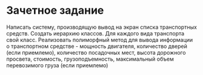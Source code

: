 Зачетное задание
====

Написать систему, производящую вывод на экран списка транспортных средств.
Создать иерархию классов. Для каждого вида транспорта свой класс.
Реализовать полиморфный метод для вывода информации о транспортном
средстве - мощность двигателя, количество дверей (если приемлемо), количество посадочных мест, высота дорожного просвета, стоимость, грузоподъемность, максимальный объем перевозимого груза (если приемлемо)
